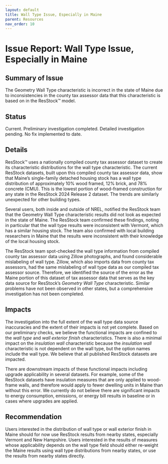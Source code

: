 ```yaml
---
layout: default
title: Wall Type Issue, Especially in Maine
parent: Resources
nav_order: 10
---
```


# Issue Report: Wall Type Issue, Especially in Maine
## Summary of Issue
The Geometry Wall Type characteristic is incorrect in the state of Maine due to inconsistencies in the county tax assessor data that this characteristic is based on in the ResStock™ model.

## Status
Current. Preliminary investigation completed. Detailed investigation pending. No fix implemented to date.

## Details
ResStock™ uses a nationally compiled county tax assessor dataset to create its characteristic distributions for the wall type characteristic. The current ResStock datasets, built upon this compiled county tax assessor data, show that Maine’s single-family detached housing stock has a wall type distribution of approximately 10% wood framed, 12% brick, and 78% concrete (CMU). This is the lowest portion of wood-framed construction for any state in the ResStock 2024 Release 2 dataset. The trends are similarly unexpected for other building types.

Several users, both inside and outside of NREL, notified the ResStock team that the Geometry Wall Type characteristic results did not look as expected in the state of Maine. The ResStock team confirmed these findings, noting in particular that the wall type results were inconsistent with Vermont, which has a similar housing stock. The team also confirmed with local building researchers in Maine that the results were inconsistent with their knowledge of the local housing stock.

The ResStock team spot-checked the wall type information from compiled county tax assessor data using Zillow photographs, and found considerable mislabeling of wall type. Zillow, which also imports data from county tax assessors, had the same mislabeling of wall type data as our compiled tax assessor source. Therefore, we identified the source of the error as the Maine portion of this dataset of tax assessor data that serves as the key data source for ResStock’s *Geometry Wall Type* characteristic. Similar problems have not been observed in other states, but a comprehensive investigation has not been completed.

## Impacts
The investigation into the full extent of the wall type data source inaccuracies and the extent of their impacts is not yet complete. Based on our preliminary checks, we believe the functional impacts are confined to the *wall type* and *wall exterior finish* characteristics. There is also a minimal impact on the *insulation wall* characteristic because the *insulation wall* characteristic is not dependent on the wall type, but the option names include the wall type. We believe that all published ResStock datasets are impacted.

There are downstream impacts of these functional impacts including upgrade applicability in several datasets. For example, some of the ResStock datasets have insulation measures that are only applied to wood-frame walls, and therefore would apply to fewer dwelling units in Maine than without this error. We currently do not believe there are significant impacts to energy consumption, emissions, or energy bill results in baseline or in cases where upgrades are applied.

## Recommendation
Users interested in the distribution of wall type or wall exterior finish in Maine should for now use ResStock results from nearby states, especially Vermont and New Hampshire. Users interested in the results of measures whose applicability depends on the wall type field should either re-weight the Maine results using wall type distributions from nearby states, or use the results from nearby states directly.